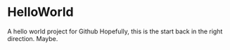 # HelloWorld
A hello world project for Github
Hopefully, this is the start back in the right direction. Maybe.
